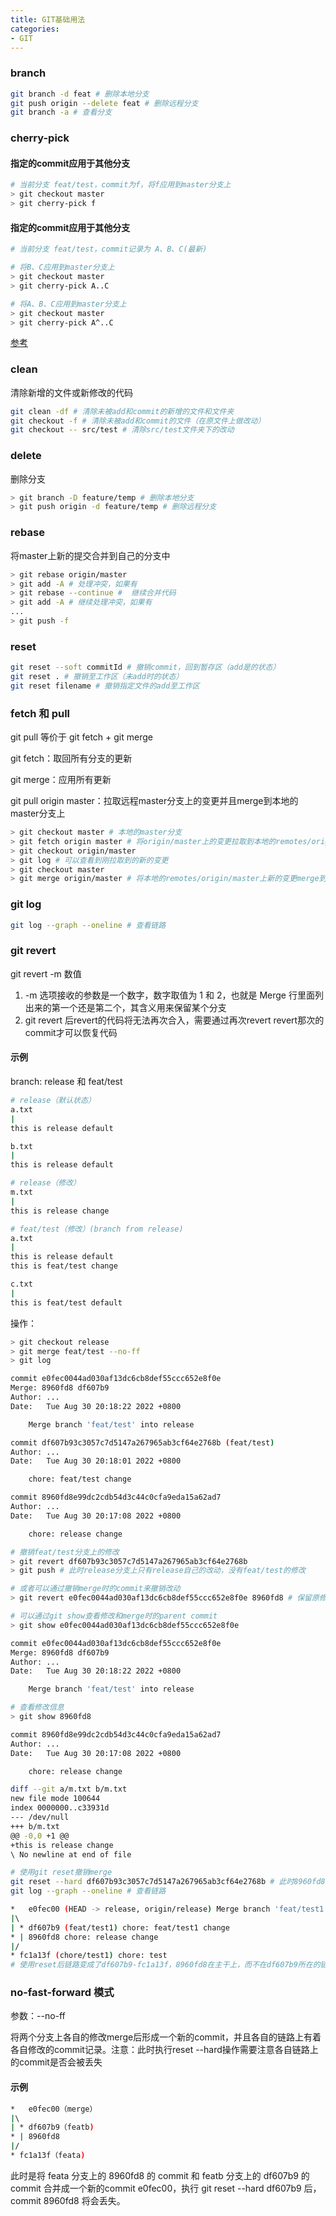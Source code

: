 ```yaml
---
title: GIT基础用法
categories: 
- GIT
---
```


### branch

```sh
git branch -d feat # 删除本地分支
git push origin --delete feat # 删除远程分支
git branch -a # 查看分支
```

### cherry-pick

#### 指定的commit应用于其他分支

```sh
# 当前分支 feat/test，commit为f，将f应用到master分支上
> git checkout master
> git cherry-pick f
```

#### 指定的commit应用于其他分支

```sh
# 当前分支 feat/test，commit记录为 A、B、C(最新)

# 将B、C应用到master分支上
> git checkout master
> git cherry-pick A..C

# 将A、B、C应用到master分支上
> git checkout master
> git cherry-pick A^..C
```

[参考](https://www.ruanyifeng.com/blog/2020/04/git-cherry-pick.html)

### clean

清除新增的文件或新修改的代码

```sh
git clean -df # 清除未被add和commit的新增的文件和文件夹
git checkout -f # 清除未被add和commit的文件（在原文件上做改动）
git checkout -- src/test # 清除src/test文件夹下的改动
```

### delete

删除分支

```sh
> git branch -D feature/temp # 删除本地分支
> git push origin -d feature/temp # 删除远程分支
```

### rebase

将master上新的提交合并到自己的分支中

```sh
> git rebase origin/master
> git add -A # 处理冲突，如果有
> git rebase --continue #  继续合并代码
> git add -A # 继续处理冲突，如果有
...
> git push -f
```

### reset

```sh
git reset --soft commitId # 撤销commit，回到暂存区（add是的状态）
git reset . # 撤销至工作区（未add时的状态）
git reset filename # 撤销指定文件的add至工作区
```

### fetch 和 pull

git pull 等价于 git fetch + git merge

git fetch：取回所有分支的更新

git merge：应用所有更新

git pull origin master：拉取远程master分支上的变更并且merge到本地的master分支上

```sh
> git checkout master # 本地的master分支
> git fetch origin master # 将origin/master上的变更拉取到本地的remotes/origin/master上
> git checkout origin/master
> git log # 可以查看到刚拉取到的新的变更
> git checkout master
> git merge origin/master # 将本地的remotes/origin/master上新的变更merge到当前的master分支上
```

### git log

```sh
git log --graph --oneline # 查看链路
```

### git revert

git revert -m 数值

1. -m 选项接收的参数是一个数字，数字取值为 1 和 2，也就是 Merge 行里面列出来的第一个还是第二个，其含义用来保留某个分支
2. git revert 后revert的代码将无法再次合入，需要通过再次revert revert那次的commit才可以恢复代码

#### 示例

branch: release 和 feat/test

```sh
# release（默认状态）
a.txt 
|
this is release default

b.txt
|
this is release default
```

```sh
# release（修改）
m.txt
|
this is release change
```

```sh
# feat/test（修改）(branch from release)
a.txt
|
this is release default
this is feat/test change

c.txt 
|
this is feat/test default
```

操作：

```sh
> git checkout release
> git merge feat/test --no-ff
> git log

commit e0fec0044ad030af13dc6cb8def55ccc652e8f0e
Merge: 8960fd8 df607b9
Author: ...
Date:   Tue Aug 30 20:18:22 2022 +0800

    Merge branch 'feat/test' into release

commit df607b93c3057c7d5147a267965ab3cf64e2768b (feat/test)
Author: ...
Date:   Tue Aug 30 20:18:01 2022 +0800

    chore: feat/test change

commit 8960fd8e99dc2cdb54d3c44c0cfa9eda15a62ad7
Author: ...
Date:   Tue Aug 30 20:17:08 2022 +0800

    chore: release change

# 撤销feat/test分支上的修改
> git revert df607b93c3057c7d5147a267965ab3cf64e2768b
> git push # 此时release分支上只有release自己的改动，没有feat/test的修改

# 或者可以通过撤销merge时的commit来撤销改动
> git revert e0fec0044ad030af13dc6cb8def55ccc652e8f0e 8960fd8 # 保留原修改，撤销feat/test的修改

# 可以通过git show查看修改和merge时的parent commit
> git show e0fec0044ad030af13dc6cb8def55ccc652e8f0e

commit e0fec0044ad030af13dc6cb8def55ccc652e8f0e
Merge: 8960fd8 df607b9
Author: ...
Date:   Tue Aug 30 20:18:22 2022 +0800

    Merge branch 'feat/test' into release

# 查看修改信息
> git show 8960fd8

commit 8960fd8e99dc2cdb54d3c44c0cfa9eda15a62ad7
Author: ...
Date:   Tue Aug 30 20:17:08 2022 +0800

    chore: release change

diff --git a/m.txt b/m.txt
new file mode 100644
index 0000000..c33931d
--- /dev/null
+++ b/m.txt
@@ -0,0 +1 @@
+this is release change
\ No newline at end of file

# 使用git reset撤销merge
git reset --hard df607b93c3057c7d5147a267965ab3cf64e2768b # 此时8960fd8e99dc2cdb54d3c44c0cfa9eda15a62ad7上的提交时丢失的
git log --graph --oneline # 查看链路

*   e0fec00 (HEAD -> release, origin/release) Merge branch 'feat/test1' into release
|\  
| * df607b9 (feat/test1) chore: feat/test1 change
* | 8960fd8 chore: release change
|/  
* fc1a13f (chore/test1) chore: test
# 使用reset后链路变成了df607b9-fc1a13f，8960fd8在主干上，而不在df607b9所在的链路上
```

### no-fast-forward 模式

参数：--no-ff

将两个分支上各自的修改merge后形成一个新的commit，并且各自的链路上有着各自修改的commit记录。注意：此时执行reset --hard操作需要注意各自链路上的commit是否会被丢失

#### 示例

```sh
*   e0fec00（merge）
|\  
| * df607b9（featb)
* | 8960fd8
|/  
* fc1a13f（feata)
```

此时是将 feata 分支上的 8960fd8 的 commit 和 featb 分支上的 df607b9 的 commit 合并成一个新的commit e0fec00，执行 git reset --hard df607b9 后，commit 8960fd8 将会丢失。